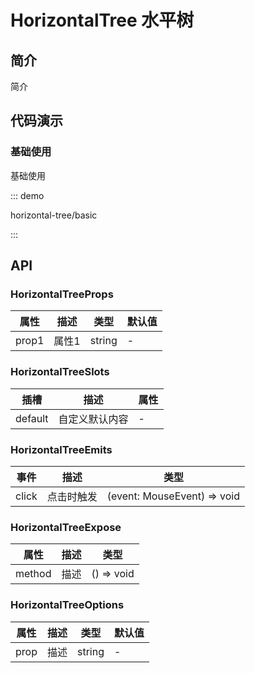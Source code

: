 # HorizontalTree 水平树

## 简介

简介

## 代码演示

### 基础使用

基础使用

::: demo

horizontal-tree/basic

:::

## API

### HorizontalTreeProps

| 属性  | 描述  | 类型   | 默认值 |
| ----- | ----- | ------ | ------ |
| prop1 | 属性1 | string | -      |

### HorizontalTreeSlots

| 插槽    | 描述           | 属性 |
| ------- | -------------- | ---- |
| default | 自定义默认内容 | -    |

### HorizontalTreeEmits

| 事件  | 描述       | 类型                        |
| ----- | ---------- | --------------------------- |
| click | 点击时触发 | (event: MouseEvent) => void |

### HorizontalTreeExpose

| 属性   | 描述 | 类型       |
| ------ | ---- | ---------- |
| method | 描述 | () => void |

### HorizontalTreeOptions

| 属性 | 描述 | 类型   | 默认值 |
| ---- | ---- | ------ | ------ |
| prop | 描述 | string | -      |
